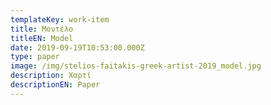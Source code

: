 ```yaml
---
templateKey: work-item
title: Μοντέλο
titleEN: Model
date: 2019-09-19T10:53:00.000Z
type: paper
image: /img/stelios-faitakis-greek-artist-2019_model.jpg
description: Χαρτί
descriptionEN: Paper
---
```

